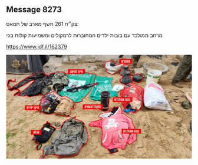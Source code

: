 ## Message 8273

צק״ח 261 חשף מארב של חמאס:

מרחב ממולכד עם בובות ילדים המחוברות לרמקולים ומשמיעות קולות בכי

https://www.idf.il/162379

![Photo](8273/8273_photo.jpg)
